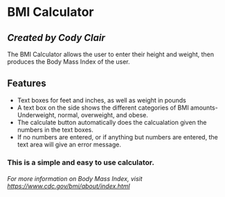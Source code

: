 # BMI Calculator
## _Created by Cody Clair_


The BMI Calculator allows the user to enter their height and weight, then produces the Body Mass Index of the user.

## Features

- Text boxes for feet and inches, as well as weight in pounds
- A text box on the side shows the different categories of BMI amounts- Underweight, normal, overweight, and obese.
- The calculate button automatically does the calcualation given the numbers in the text boxes.
- If no numbers are entered, or if anything but numbers are entered, the text area will give an error message.
### This is a simple and easy to use calculator.

###### For more information on Body Mass Index, visit https://www.cdc.gov/bmi/about/index.html


